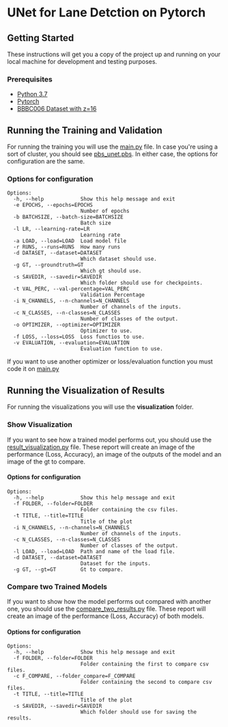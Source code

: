 # UNet for Lane Detction on Pytorch

## Getting Started

These instructions will get you a copy of the project up and running on your local machine for development and testing purposes.

### Prerequisites

- [Python 3.7](https://www.python.org/downloads/)
- [Pytorch](https://pytorch.org/)
- [BBBC006 Dataset with z=16](https://data.broadinstitute.org/bbbc/BBBC006/)

## Running the Training and Validation

For running the training you will use the [main.py](main.py) file. In case you're using a sort of cluster, you should see [pbs_unet.pbs](pbs_unet.pbs). In either case, the options for configuration are the same.

### Options for configuration

```
Options:
  -h, --help            Show this help message and exit
  -e EPOCHS, --epochs=EPOCHS
                        Number of epochs
  -b BATCHSIZE, --batch-size=BATCHSIZE
                        Batch size
  -l LR, --learning-rate=LR
                        Learning rate
  -a LOAD, --load=LOAD  Load model file
  -r RUNS, --runs=RUNS  How many runs
  -d DATASET, --dataset=DATASET
                        Which dataset should use.
  -g GT, --groundtruth=GT
                        Which gt should use.
  -s SAVEDIR, --savedir=SAVEDIR
                        Which folder should use for checkpoints.
  -t VAL_PERC, --val-percentage=VAL_PERC
                        Validation Percentage
  -i N_CHANNELS, --n-channels=N_CHANNELS
                        Number of channels of the inputs.
  -c N_CLASSES, --n-classes=N_CLASSES
                        Number of classes of the output.
  -o OPTIMIZER, --optimizer=OPTIMIZER
                        Optimizer to use.
  -f LOSS, --loss=LOSS  Loss functios to use.
  -v EVALUATION, --evaluation=EVALUATION
                        Evaluation function to use.
```

If you want to use another optimizer or loss/evaluation function you must code it on [main.py](main.py)

## Running the Visualization of Results

For running the visualizations you will use the **visualization** folder.

### Show Visualization

If you want to see how a trained model performs out, you should use the [result_visualization.py](visualization/result_visualization.py) file.
These report will create an image of the performance (Loss, Accuracy), an image of the outputs of the model and an image of the gt to compare.

#### Options for configuration

```
Options:
  -h, --help            Show this help message and exit
  -f FOLDER, --folder=FOLDER
                        Folder containing the csv files.
  -t TITLE, --title=TITLE
                        Title of the plot
  -i N_CHANNELS, --n-channels=N_CHANNELS
                        Number of channels of the inputs.
  -c N_CLASSES, --n-classes=N_CLASSES
                        Number of classes of the output.
  -l LOAD, --load=LOAD  Path and name of the load file.
  -d DATASET, --dataset=DATASET
                        Dataset for the inputs.
  -g GT, --gt=GT        Gt to compare.
```

### Compare two Trained Models

If you want to show how the model performs out compared with another one, you should use the [compare_two_results.py](visualization/compare_two_results.py) file.
These report will create an image of the performance (Loss, Accuracy) of both models.

#### Options for configuration

```
Options:
  -h, --help            Show this help message and exit
  -f FOLDER, --folder=FOLDER
                        Folder containing the first to compare csv files.
  -c F_COMPARE, --folder_compare=F_COMPARE
                        Folder containing the second to compare csv files.
  -t TITLE, --title=TITLE
                        Title of the plot
  -s SAVEDIR, --savedir=SAVEDIR
                        Which folder should use for saving the results.
```
